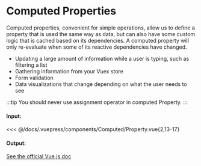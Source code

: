 # Computed Properties

Computed properties, convenient for simple operations, allow us to define a property that is used the same way as data, but can also have some custom logic that is cached based on its dependencies. A computed property will only re-evaluate when some of its reactive dependencies have changed.

- Updating a large amount of information while a user is typing, such as filtering a list
- Gathering information from your Vuex store
- Form validation
- Data visualizations that change depending on what the user needs to see

:::tip
You should never use assignment operator in computed Property.
:::

#### Input:

<<< @/docs/.vuepress/components/Computed/Property.vue{2,13-17}

#### Output:

<Computed-Property />

[See the official Vue.js doc](https://vuejs.org/v2/guide/computed.html#Computed-Properties)
